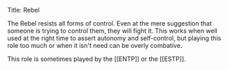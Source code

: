 Title: Rebel

The Rebel resists all forms of control. Even at the mere suggestion that someone is trying to control them, they will fight it. This works when well used at the right time to assert autonomy and self-control, but playing this role too much or when it isn't need can be overly combative.

This role is sometimes played by the [[ENTP]] or the [[ESTP]].
